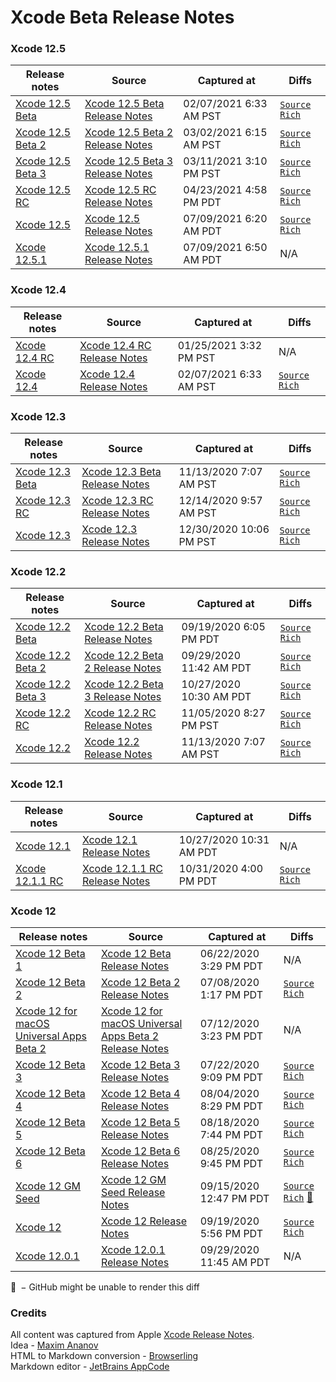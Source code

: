 # Xcode Beta Release Notes

### Xcode 12.5

Release notes | Source | Captured at | Diffs
-|-|-|-
[Xcode 12.5 Beta](Xcode12.5Beta1.md) | [Xcode 12.5 Beta Release Notes](https://developer.apple.com/documentation/xcode-release-notes/xcode-12_5-beta-release-notes) | 02/07/2021 6:33 AM PST | [`Source`](https://github.com/evnik/XcodeRN/compare/Xcode12.5%2FBeta1%5E..Xcode12.5%2FBeta1?diff=split) [`Rich`](https://github.com/evnik/XcodeRN/compare/Xcode12.5%2FBeta1%5E..Xcode12.5%2FBeta1?short_path=23dfb56#diff-23dfb56bb61784a83ce6dfca035ffb087253e87b05754cc43f79e5371e04fb32) |
[Xcode 12.5 Beta 2](Xcode12.5Beta2.md) | [Xcode 12.5 Beta 2 Release Notes](https://developer.apple.com/documentation/xcode-release-notes/xcode-12_5-beta-release-notes) | 03/02/2021 6:15 AM PST | [`Source`](https://github.com/evnik/XcodeRN/compare/Xcode12.5%2FBeta2%5E..Xcode12.5%2FBeta2?diff=split) [`Rich`](https://github.com/evnik/XcodeRN/compare/Xcode12.5%2FBeta2%5E..Xcode12.5%2FBeta2?short_path=8f4e725#diff-8f4e725b15fe561cb2672afc05debcc10ca59721e3cbc7ad1965d182701f7319) |
[Xcode 12.5 Beta 3](Xcode12.5Beta3.md) | [Xcode 12.5 Beta 3 Release Notes](https://developer.apple.com/documentation/xcode-release-notes/xcode-12_5-beta-release-notes) | 03/11/2021 3:10 PM PST | [`Source`](https://github.com/evnik/XcodeRN/compare/Xcode12.5%2FBeta3%5E..Xcode12.5%2FBeta3?diff=split) [`Rich`](https://github.com/evnik/XcodeRN/compare/Xcode12.5%2FBeta3%5E..Xcode12.5%2FBeta3?short_path=f8c830e#diff-f8c830e62214dc8ef7eab1a2d58fc12a62f69c486333d2b8b7ad733ed13f044d) |
[Xcode 12.5 RC](Xcode12.5RC.md) | [Xcode 12.5 RC Release Notes](https://developer.apple.com/documentation/xcode-release-notes/xcode-12_5-release-notes) | 04/23/2021 4:58 PM PDT | [`Source`](https://github.com/evnik/XcodeRN/compare/Xcode12.5%2FRC%5E..Xcode12.5%2FRC?diff=split) [`Rich`](https://github.com/evnik/XcodeRN/compare/Xcode12.5%2FRC%5E..Xcode12.5%2FRC?short_path=0438d49#diff-0438d491b9633e185b5e268eda7975f05e1b569fbe9beaabe4040b7ee923529e) |
[Xcode 12.5](Xcode12.5.md) | [Xcode 12.5 Release Notes](https://developer.apple.com/documentation/xcode-release-notes/xcode-12_5-release-notes) | 07/09/2021 6:20 AM PDT | [`Source`](https://github.com/evnik/XcodeRN/compare/Xcode12.5%2FRelease%5E..Xcode12.5%2FRelease?diff=split) [`Rich`](https://github.com/evnik/XcodeRN/compare/Xcode12.5%2FRelease%5E..Xcode12.5%2FRelease?short_path=b3efccb#diff-b3efccb2a6fdfba123c640032f8f6e12f0a8a81ee0c13272cf124020f6901ba2) |
[Xcode 12.5.1](Xcode12.5.1.md) | [Xcode 12.5.1 Release Notes](https://developer.apple.com/documentation/xcode-release-notes/xcode-12_5_1-release-notes) | 07/09/2021 6:50 AM PDT | N/A |


### Xcode 12.4

Release notes | Source | Captured at | Diffs
-|-|-|-
[Xcode 12.4 RC](Xcode12.4RC.md) | [Xcode 12.4 RC Release Notes](https://developer.apple.com/documentation/xcode-release-notes/xcode-12_4-release-notes) | 01/25/2021 3:32 PM PST | N/A |
[Xcode 12.4](Xcode12.4.md) | [Xcode 12.4 Release Notes](https://developer.apple.com/documentation/xcode-release-notes/xcode-12_4-release-notes) | 02/07/2021 6:33 AM PST | [`Source`](https://github.com/evnik/XcodeRN/compare/Xcode12.4%2FRelease%5E..Xcode12.4%2FRelease?diff=split) [`Rich`](https://github.com/evnik/XcodeRN/compare/Xcode12.4%2FRelease%5E..Xcode12.4%2FRelease?short_path=db54291#diff-db54291f957fc747e17403088c15add1c372ce3bfc3c26db09a40e5815272281) |


### Xcode 12.3

Release notes | Source | Captured at | Diffs
-|-|-|-
[Xcode 12.3 Beta](Xcode12.3Beta1.md) | [Xcode 12.3 Beta Release Notes](https://developer.apple.com/documentation/xcode-release-notes/xcode-12_3-beta-release-notes) | 11/13/2020 7:07 AM PST | [`Source`](https://github.com/evnik/XcodeRN/compare/Xcode12.3%2FBeta1%5E..Xcode12.3%2FBeta1?diff=split) [`Rich`](https://github.com/evnik/XcodeRN/compare/Xcode12.3%2FBeta1%5E..Xcode12.3%2FBeta1?short_path=c6207c2#diff-c6207c2b56c5e6ee453c19129bf25cdb7b766841c8d1312b4392b2e9ff3fa18f) |
[Xcode 12.3 RC](Xcode12.3RC.md) | [Xcode 12.3 RC Release Notes](https://developer.apple.com/documentation/xcode-release-notes/xcode-12_3-release-notes) | 12/14/2020 9:57 AM PST | [`Source`](https://github.com/evnik/XcodeRN/compare/Xcode12.3%2FRC%5E..Xcode12.3%2FRC?diff=split) [`Rich`](https://github.com/evnik/XcodeRN/compare/Xcode12.3%2FRC%5E..Xcode12.3%2FRC?short_path=50bb2c0#diff-50bb2c0b37eed62830cf6558d9c3f8f99652152cfcc882ae3efe40b3eb3aaf45) |
[Xcode 12.3](Xcode12.3.md) | [Xcode 12.3 Release Notes](https://developer.apple.com/documentation/xcode-release-notes/xcode-12_3-release-notes) | 12/30/2020 10:06 PM PST | [`Source`](https://github.com/evnik/XcodeRN/compare/Xcode12.3%2FRelease%5E..Xcode12.3%2FRelease?diff=split) [`Rich`](https://github.com/evnik/XcodeRN/compare/Xcode12.3%2FRelease%5E..Xcode12.3%2FRelease?short_path=3c7b607#diff-3c7b607142996cb80f89f508f7b6e826cb39474a447fa794ad18623e78a49e2a) |

### Xcode 12.2

Release notes | Source | Captured at | Diffs
-|-|-|-
[Xcode 12.2 Beta](Xcode12.2Beta1.md) | [Xcode 12.2 Beta Release Notes](https://developer.apple.com/documentation/xcode-release-notes/xcode-12_2-beta-release-notes) | 09/19/2020 6:05 PM PDT | [`Source`](https://github.com/evnik/XcodeRN/compare/Xcode12.2%2FBeta1%5E..Xcode12.2%2FBeta1?diff=split) [`Rich`](https://github.com/evnik/XcodeRN/compare/Xcode12.2%2FBeta1%5E..Xcode12.2%2FBeta1?short_path=655a714#diff-655a7146fb495afcfca2897f7ae4a685) |
[Xcode 12.2 Beta 2](Xcode12.2Beta2.md) | [Xcode 12.2 Beta 2 Release Notes](https://developer.apple.com/documentation/xcode-release-notes/xcode-12_2-beta-release-notes) | 09/29/2020 11:42 AM PDT | [`Source`](https://github.com/evnik/XcodeRN/compare/Xcode12.2%2FBeta2%5E..Xcode12.2%2FBeta2?diff=split) [`Rich`](https://github.com/evnik/XcodeRN/compare/Xcode12.2%2FBeta2%5E..Xcode12.2%2FBeta2?short_path=91fba1c#diff-91fba1ca60ba0cd97a840ecfee4ccb82) |
[Xcode 12.2 Beta 3](Xcode12.2Beta3.md) | [Xcode 12.2 Beta 3 Release Notes](https://developer.apple.com/documentation/xcode-release-notes/xcode-12_2-beta-release-notes) | 10/27/2020 10:30 AM PDT | [`Source`](https://github.com/evnik/XcodeRN/compare/Xcode12.2%2FBeta3%5E..Xcode12.2%2FBeta3?diff=split) [`Rich`](https://github.com/evnik/XcodeRN/compare/Xcode12.2%2FBeta3%5E..Xcode12.2%2FBeta3?short_path=69282c1#diff-69282c10b555c9744382cd8791a2b8919f812247690513f05554799c03ea58a8) |
[Xcode 12.2 RC](Xcode12.2RC.md) | [Xcode 12.2 RC Release Notes](https://developer.apple.com/documentation/xcode-release-notes/xcode-12_2-release-notes) | 11/05/2020 8:27 PM PST | [`Source`](https://github.com/evnik/XcodeRN/compare/Xcode12.2%2FRC%5E..Xcode12.2%2FRC?diff=split) [`Rich`](https://github.com/evnik/XcodeRN/compare/Xcode12.2%2FRC%5E..Xcode12.2%2FRC?short_path=326fafd#diff-326fafd6dd5cd34b13813747bf0cbb13330e390e10528a4b0d7bcbc1bc527395) |
[Xcode 12.2](Xcode12.2.md) | [Xcode 12.2 Release Notes](https://developer.apple.com/documentation/xcode-release-notes/xcode-12_2-release-notes) | 11/13/2020 7:07 AM PST | [`Source`](https://github.com/evnik/XcodeRN/compare/Xcode12.2%2FRelease%5E..Xcode12.2%2FRelease?diff=split) [`Rich`](https://github.com/evnik/XcodeRN/compare/Xcode12.2%2FRelease%5E..Xcode12.2%2FRelease?short_path=1a8ff42#diff-1a8ff42fd30a9b3942c22e820c90c26a4578280a290b0f558f65df8c7d2fb19c) |

### Xcode 12.1

Release notes | Source | Captured at | Diffs
-|-|-|-
[Xcode 12.1](Xcode12.1.md) | [Xcode 12.1 Release Notes](https://developer.apple.com/documentation/xcode-release-notes/xcode-12_1-release-notes) | 10/27/2020 10:31 AM PDT | N/A |
[Xcode 12.1.1 RC](Xcode12.1.1RC.md) | [Xcode 12.1.1 RC Release Notes](https://developer.apple.com/documentation/xcode-release-notes/xcode-12_1_1-release-notes) | 10/31/2020 4:00 PM PDT | [`Source`](https://github.com/evnik/XcodeRN/compare/Xcode12.1.1%2FRC%5E..Xcode12.1.1%2FRC?diff=split) [`Rich`](https://github.com/evnik/XcodeRN/compare/Xcode12.1.1%2FRC%5E..Xcode12.1.1%2FRC?short_path=620567a#diff-620567aba1ef91e23068e444e25ec10fe60a7f0f8daa5fbf69eea45b1e3eaf30) |

### Xcode 12

Release notes | Source | Captured at | Diffs
-|-|-|-
[Xcode 12 Beta 1](Xcode12Beta1.md) | [Xcode 12 Beta Release Notes](https://developer.apple.com/documentation/xcode-release-notes/xcode-12-beta-release-notes) | 06/22/2020 3:29 PM PDT | N/A |
[Xcode 12 Beta 2](Xcode12Beta2.md) | [Xcode 12 Beta 2 Release Notes](https://developer.apple.com/documentation/xcode-release-notes/xcode-12-beta-release-notes) | 07/08/2020 1:17 PM PDT | [`Source`](https://github.com/evnik/XcodeRN/compare/Xcode12%2FBeta2%5E..Xcode12%2FBeta2?diff=split) [`Rich`](https://github.com/evnik/XcodeRN/compare/Xcode12%2FBeta2%5E..Xcode12%2FBeta2?short_path=b74c4cf#diff-b74c4cf496fb2d04bb9f2a3a28f0c711) |
[Xcode 12 for macOS Universal Apps Beta 2](Xcode12UABeta2.md) | [Xcode 12 for macOS Universal Apps Beta 2 Release Notes](https://developer.apple.com/documentation/xcode-release-notes/xcode-12-for-macos-universal-apps-beta-release-notes) | 07/12/2020 3:23 PM PDT | N/A |
[Xcode 12 Beta 3](Xcode12Beta3.md) | [Xcode 12 Beta 3 Release Notes](https://developer.apple.com/documentation/xcode-release-notes/xcode-12-beta-release-notes) | 07/22/2020 9:09 PM PDT | [`Source`](https://github.com/evnik/XcodeRN/compare/Xcode12%2FBeta3%5E..Xcode12%2FBeta3?diff=split) [`Rich`](https://github.com/evnik/XcodeRN/compare/Xcode12%2FBeta3%5E..Xcode12%2FBeta3?short_path=09123d6#diff-09123d60aad40b34e594737bd2297123) |
[Xcode 12 Beta 4](Xcode12Beta4.md) | [Xcode 12 Beta 4 Release Notes](https://developer.apple.com/documentation/xcode-release-notes/xcode-12-beta-release-notes) | 08/04/2020 8:29 PM PDT | [`Source`](https://github.com/evnik/XcodeRN/compare/Xcode12%2FBeta4%5E..Xcode12%2FBeta4?diff=split) [`Rich`](https://github.com/evnik/XcodeRN/compare/Xcode12%2FBeta4%5E..Xcode12%2FBeta4?short_path=8a1565e#diff-8a1565e409d886e4531693f22c555857) |
[Xcode 12 Beta 5](Xcode12Beta5.md) | [Xcode 12 Beta 5 Release Notes](https://developer.apple.com/documentation/xcode-release-notes/xcode-12-beta-release-notes) | 08/18/2020 7:44 PM PDT | [`Source`](https://github.com/evnik/XcodeRN/compare/Xcode12%2FBeta5%5E..Xcode12%2FBeta5?diff=split) [`Rich`](https://github.com/evnik/XcodeRN/compare/Xcode12%2FBeta5%5E..Xcode12%2FBeta5?short_path=898d0cd#diff-898d0cd4e08b7bf6944249878d0e4254) |
[Xcode 12 Beta 6](Xcode12Beta6.md) | [Xcode 12 Beta 6 Release Notes](https://developer.apple.com/documentation/xcode-release-notes/xcode-12-beta-release-notes) | 08/25/2020 9:45 PM PDT | [`Source`](https://github.com/evnik/XcodeRN/compare/Xcode12%2FBeta6%5E..Xcode12%2FBeta6?diff=split) [`Rich`](https://github.com/evnik/XcodeRN/compare/Xcode12%2FBeta6%5E..Xcode12%2FBeta6?short_path=38be202#diff-38be202fbd79d54c55d9d634e68b8f46) |
[Xcode 12 GM Seed](Xcode12GMSeed.md) | [Xcode 12 GM Seed Release Notes](https://developer.apple.com/documentation/xcode-release-notes/xcode-12-release-notes) | 09/15/2020 12:47 PM PDT | [`Source`](https://github.com/evnik/XcodeRN/compare/Xcode12%2FGMSeed%5E..Xcode12%2FGMSeed?diff=split) [`Rich`](https://github.com/evnik/XcodeRN/compare/Xcode12%2FGMSeed%5E..Xcode12%2FGMSeed?short_path=a6e3fcd#diff-a6e3fcd8d5faf6c1b927060d059eaf1f) [🛑](#render-failure) |
[Xcode 12](Xcode12.md) | [Xcode 12 Release Notes](https://developer.apple.com/documentation/xcode-release-notes/xcode-12-release-notes) | 09/19/2020 5:56 PM PDT | [`Source`](https://github.com/evnik/XcodeRN/compare/Xcode12%2FRelease%5E..Xcode12%2FRelease?diff=split) [`Rich`](https://github.com/evnik/XcodeRN/compare/Xcode12%2FRelease%5E..Xcode12%2FRelease?short_path=fc702d0#diff-fc702d0704a3e1597e94b97687f118fe) |
[Xcode 12.0.1](Xcode12.0.1.md) | [Xcode 12.0.1 Release Notes](https://developer.apple.com/documentation/xcode-release-notes/xcode-12_0_1-release-notes) | 09/29/2020 11:45 AM PDT | N/A |

<p id="render-failure">🛑 − GitHu󠀠󠀠b might be unable to render this diff</p>

### Credits
All content was captured from Apple [Xcode Release Notes](https://developer.apple.com/documentation/xcode-release-notes/).  
Idea - [Maxim Ananov](https://medium.com/@pointum/how-to-compare-xcode-beta-release-notes-66ce00a2e250)  
HTML to Markdown conversion - [Browserling](https://www.browserling.com/tools/html-to-markdown)  
Markdown editor - [JetBrains AppCode](https://www.jetbrains.com/objc/)
